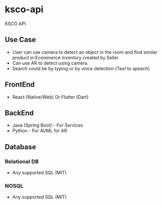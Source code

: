 # ksco-api
KSCO API

## Use Case
- User can use camera to detect an object in the room and find similar product in Ecommerce inventory created by Seller
- Can use AR to detect using camera.
- Search could be by typing or by voice detection (Text to speach)

## FrontEnd
- React (Native/Web) Or Flutter (Dart) 

## BackEnd
- Java (Spring Boot) - For Services 
- Python - For AI/ML for AR

## Database

### Relational DB
- Any supported SQL (MIT)

### NOSQL
- Any supported SQL (MIT)



